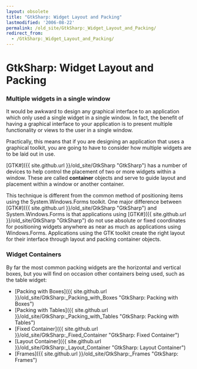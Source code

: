 ```yaml
---
layout: obsolete
title: "GtkSharp: Widget Layout and Packing"
lastmodified: '2006-08-22'
permalink: /old_site/GtkSharp:_Widget_Layout_and_Packing/
redirect_from:
  - /GtkSharp:_Widget_Layout_and_Packing/
---
```


GtkSharp: Widget Layout and Packing
===================================

### Multiple widgets in a single window

It would be awkward to design any graphical interface to an application which only used a single widget in a single window. In fact, the benefit of having a graphical interface to your application is to present multiple functionality or views to the user in a single window.

Practically, this means that if you are designing an application that uses a graphical toolkit, you are going to have to consider how multiple widgets are to be laid out in use.

[GTK\#]({{ site.github.url }}/old_site/GtkSharp "GtkSharp") has a number of devices to help control the placement of two or more widgets within a window. These are called **container** objects and serve to guide layout and placement within a window or another container.

This technique is different from the common method of positioning items using the System.Windows.Forms toolkit. One major difference between [GTK\#]({{ site.github.url }}/old_site/GtkSharp "GtkSharp") and System.Windows.Forms is that applications using [GTK\#]({{ site.github.url }}/old_site/GtkSharp "GtkSharp") do not use absolute or fixed coordinates for positioning widgets anywhere as near as much as applications using Windows.Forms. Applications using the GTK toolkit create the right layout for their interface through layout and packing container objects.

### Widget Containers

By far the most common packing widgets are the horizontal and vertical boxes, but you will find on occasion other containers being used, such as the table widget:

-   [Packing with Boxes]({{ site.github.url }}/old_site/GtkSharp:_Packing_with_Boxes "GtkSharp: Packing with Boxes")
-   [Packing with Tables]({{ site.github.url }}/old_site/GtkSharp:_Packing_with_Tables "GtkSharp: Packing with Tables")
-   [Fixed Container]({{ site.github.url }}/old_site/GtkSharp:_Fixed_Container "GtkSharp: Fixed Container")
-   [Layout Container]({{ site.github.url }}/old_site/GtkSharp:_Layout_Container "GtkSharp: Layout Container")
-   [Frames]({{ site.github.url }}/old_site/GtkSharp:_Frames "GtkSharp: Frames")


